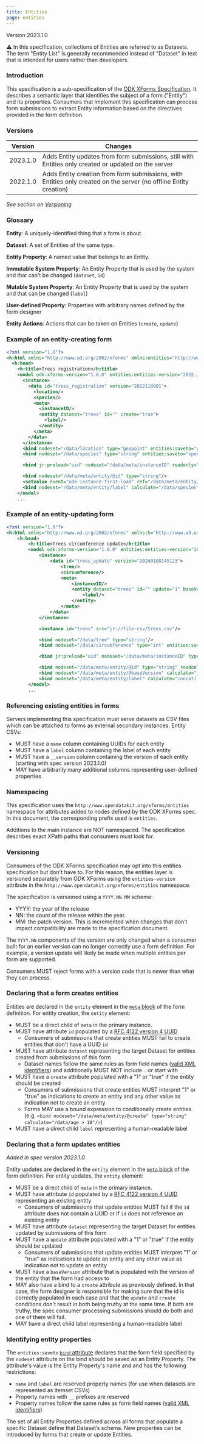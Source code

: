 ```yaml
---
title: Entities
page: entities
---
```


Version 2023.1.0

⚠️ In this specification, collections of Entities are referred to as Datasets. The term "Entity List" is generally recommended instead of "Dataset" in text that is intended for users rather than developers.

### Introduction

This specification is a sub-specification of the [ODK XForms Specification](./). It describes a semantic layer that identifies the subject of a form ("Entity") and its properties. Consumers that implement this specification can process form submissions to extract Entity information based on the directives provided in the form definition.

### Versions

| Version  | Changes |
|----------|-------------------------------------------------------------------------------------------------------------------|
| 2023.1.0 | Adds Entity updates from form submissions, still with Entities only created or updated on the server              |
| 2022.1.0 | Adds Entity creation from form submissions, with Entities only created on the server (no offline Entity creation) |

*See section on [Versioning](#versioning)*

### Glossary

**Entity**: A uniquely-identified thing that a form is about.

**Dataset**: A set of Entities of the same type.

**Entity Property**: A named value that belongs to an Entity.

**Immutable System Property**: An Entity Property that is used by the system and that can't be changed (`dataset`, `id`)

**Mutable System Property**: An Entity Property that is used by the system and that can be changed (`label`)

**User-defined Property**: Properties with arbitrary names defined by the form designer

**Entity Actions**: Actions that can be taken on Entities (`create`, `update`)

### Example of an entity-creating form

```xml
<?xml version="1.0"?>
<h:html xmlns="http://www.w3.org/2002/xforms" xmlns:entities="http://www.opendatakit.org/xforms/entities" xmlns:ev="http://www.w3.org/2001/xml-events" xmlns:h="http://www.w3.org/1999/xhtml" xmlns:jr="http://openrosa.org/javarosa" xmlns:odk="http://www.opendatakit.org/xforms" xmlns:orx="http://openrosa.org/xforms" xmlns:xsd="http://www.w3.org/2001/XMLSchema">
  <h:head>
    <h:title>Trees registration</h:title>
    <model odk:xforms-version="1.0.0" entities:entities-version="2022.1.0">
      <instance>
        <data id="trees_registration" version="2022110901">
          <location/>
          <species/>
          <meta>
            <instanceID/>
            <entity dataset="trees" id="" create="true">
              <label/>
            </entity>
          </meta>
        </data>
      </instance>
      <bind nodeset="/data/location" type="geopoint" entities:saveto="geometry" />
      <bind nodeset="/data/species" type="string" entities:saveto="species" />

      <bind jr:preload="uid" nodeset="/data/meta/instanceID" readonly="true()" type="string"/>

      <bind nodeset="/data/meta/entity/@id" type="string"/>
      <setvalue event="odk-instance-first-load" ref="/data/meta/entity/@id" value="uuid()"/>
      <bind nodeset="/data/meta/entity/label" calculate="/data/species"  type="string"/>
    </model>
    ...
```

### Example of an entity-updating form

```xml
<?xml version="1.0"?>
<h:html xmlns="http://www.w3.org/2002/xforms" xmlns:h="http://www.w3.org/1999/xhtml" xmlns:ev="http://www.w3.org/2001/xml-events" xmlns:xsd="http://www.w3.org/2001/XMLSchema" xmlns:jr="http://openrosa.org/javarosa" xmlns:orx="http://openrosa.org/xforms" xmlns:odk="http://www.opendatakit.org/xforms" xmlns:entities="http://www.opendatakit.org/xforms/entities">
    <h:head>
        <h:title>Trees circumference update</h:title>
        <model odk:xforms-version="1.0.0" entities:entities-version="2023.1.0">
            <instance>
                <data id="trees_update" version="20240108145123">
                    <tree/>
                    <circumference/>
                    <meta>
                        <instanceID/>
                        <entity dataset="trees" id="" update="1" baseVersion="">
                            <label/>
                        </entity>
                    </meta>
                </data>
            </instance>

            <instance id="trees" src="jr://file-csv/trees.csv"/>

            <bind nodeset="/data/tree" type="string"/>
            <bind nodeset="/data/circumference" type="int" entities:saveto="circumference_cm"/>

            <bind jr:preload="uid" nodeset="/data/meta/instanceID" type="string" readonly="true()"/>

            <bind nodeset="/data/meta/entity/@id" type="string" readonly="true()" calculate=" /data/tree "/>
            <bind nodeset="/data/meta/entity/@baseVersion" calculate="instance('trees')/root/item[name= /data/tree ]/__version" type="string" readonly="true()"/>
            <bind nodeset="/data/meta/entity/label" calculate="concat( /data/circumference , &quot;cm &quot;, instance('trees')/root/item[name= /data/tree ]/species)" type="string" readonly="true()"/>
        </model>
        ...
```

### Referencing existing entities in forms
Servers implementing this specification must serve datasets as CSV files which can be attached to forms as external secondary instances. Entity CSVs:

- MUST have a `name` column containing UUIDs for each entity
- MUST have a `label` column containing the label of each entity
- MUST have a `__version` column containing the version of each entity (starting with spec version 2023.1.0)
- MAY have arbitrarily many additional columns representing user-defined properties

### Namespacing
This specification uses the `http://www.opendatakit.org/xforms/entities` namespace for attributes added to nodes defined by the ODK XForms spec. In this document, the corresponding prefix used is `entities`.

Additions to the main instance are NOT namespaced. The specification describes exact XPath paths that consumers must look for.

### Versioning

Consumers of the ODK XForms specification may opt into this entities specification but don't have to. For this reason, the entities layer is versioned separately from ODK XForms using the `entities-version` attribute in the `http://www.opendatakit.org/xforms/entities` namespace.

The specification is versioned using a `YYYY.NN.MM` scheme:
* YYYY: the year of the release
* NN: the count of the release within the year. 
* MM: the patch version. This is incremented when changes that don’t impact compatibility are made to the specification document.

The `YYYY.NN` components of the version are only changed when a consumer built for an earlier version can no longer correctly use a form definition. For example, a version update will likely be made when multiple entities per form are supported.

Consumers MUST reject forms with a version code that is newer than what they can process.

### Declaring that a form creates entities

Entities are declared in the `entity` element in the [`meta` block](./#metadata) of the form definition. For entity creation, the `entity` element:

- MUST be a direct child of `meta` in the primary instance.
- MUST have attribute `id` populated by a [RFC 4122 version 4 UUID](https://www.rfc-editor.org/rfc/rfc4122)
  - Consumers of submissions that create entities MUST fail to create entities that don't have a UUID `id`
- MUST have attribute `dataset` representing the target Dataset for entities created from submissions of this form
  - Dataset names follow the same rules as form field names ([valid XML identifiers](https://www.w3.org/TR/xml/#NT-Name)) and additionally MUST NOT include `.` or start with `__`
- MUST have a `create` attribute populated with a "1" or "true" if the entity should be created
  - Consumers of submissions that create entities MUST interpret "1" or "true" as indications to create an entity and any other value as indication not to create an entity
  - Forms MAY use a bound expression to conditionally create entities (e.g. `<bind nodeset="/data/meta/entity/@create" type="string" calculate="/data/age > 18"/>`)
- MUST have a direct child `label` representing a human-readable label

### Declaring that a form updates entities

*Added in spec version 2023.1.0*

Entity updates are declared in the `entity` element in the [`meta` block](./#metadata) of the form definition. For entity updates, the `entity` element:

- MUST be a direct child of `meta` in the primary instance.
- MUST have attribute `id` populated by a [RFC 4122 version 4 UUID](https://www.rfc-editor.org/rfc/rfc4122) representing an existing entity
  - Consumers of submissions that update entities MUST fail if the `id` attribute does not contain a UUID or if `id` does not reference an existing entity
- MUST have attribute `dataset` representing the target Dataset for entities updated by submissions of this form
- MUST have a `update` attribute populated with a "1" or "true" if the entity should be updated
  - Consumers of submissions that update entities MUST interpret "1" or "true" as indications to update an entity and any other value as indication not to update an entity
- MUST have a `baseVersion` attribute that is populated with the version of the entity that the form had access to
- MAY also have a bind to a `create` attribute as previously defined. In that case, the form designer is responsible for making sure that the id is correctly populated in each case and that the `update` and `create` conditions don't result in both being truthy at the same time. If both are truthy, the spec consumer processing submissions should do both and one of them will fail.
- MAY have a direct child label representing a human-readable label


### Identifying entity properties

The `entities:saveto` [`bind` attribute](./#bind-attributes) declares that the form field specified by the `nodeset` attribute on the bind should be saved as an Entity Property. The attribute's value is the Entity Property's name and and has the following restrictions:
- `name` and `label` are reserved property names (for use when datasets are represented as itemset CSVs)
- Property names with `__` prefixes are reserved
- Property names follow the same rules as form field names ([valid XML identifiers](https://www.w3.org/TR/xml/#NT-Name))

The set of all Entity Properties defined across all forms that populate a specific Dataset define that Dataset’s schema. New properties can be introduced by forms that create or update Entities.
